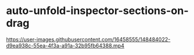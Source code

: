 # auto-unfold-inspector-sections-on-drag



https://user-images.githubusercontent.com/16458555/148484022-d9ea938c-55ea-4f3a-a91a-32b95fb64388.mp4

